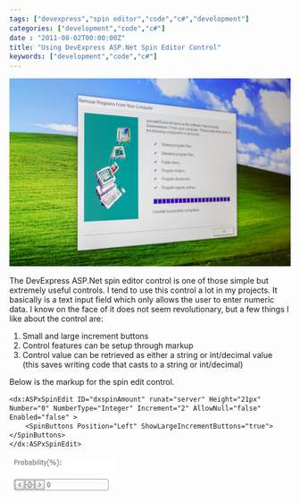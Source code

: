 ```yaml
---
tags: ["devexpress","spin editor","code","c#","development"]
categories: ["development","code","c#"]
date : "2011-08-02T00:00:00Z"
title: "Using DevExpress ASP.Net Spin Editor Control"
keywords: ["development","code","c#"]
---
```


![Shows windows computer destop with a software installation window.](./jeremy-zero-Vu2R3PqstrU-unsplash.jpg)

The DevExpress ASP.Net spin editor control is one of those simple but extremely useful controls. I tend to use this control a lot in my projects. It basically is a text input field which only allows the user to enter numeric data.
I know on the face of it does not seem revolutionary, but a few things I like about the control are:

<!--more-->

1. Small and large increment buttons
2. Control features can be setup through markup
3. Control value can be retrieved as either a string or int/decimal value (this saves writing code that casts to a string or int/decimal)

Below is the markup for the spin edit control.

```
<dx:ASPxSpinEdit ID="dxspinAmount" runat="server" Height="21px" Number="0" NumberType="Integer" Increment="2" AllowNull="false" Enabled="false" >
    <SpinButtons Position="Left" ShowLargeIncrementButtons="true"></SpinButtons>
</dx:ASPxSpinEdit>
```
![ASP.Net Spin Editor Control.](./spinedit.png)